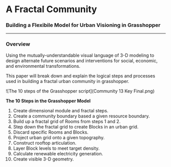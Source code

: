 # A Fractal Community
### Building a Flexibile Model for Urban Visioning in Grasshopper
---

### Overview

Using the mutually-understandable visual language of 3-D modeling to design alternate future scenarios and interventions for social, economic, and environmental transformations.

This paper will break down and explain the logical steps and processes used in building a fractal urban community in grasshopper. 

![The 10 steps of the Grasshopper script](Community 13 Key Final.png)

**The 10 Steps in the Grasshopper Model**
1. Create dimensional module and fractal steps.
2. Create a community boundary based a given resource boundary.
3. Build up a fractal grid of Rooms from steps 1 and 2.
4. Step down the fractal grid to create Blocks in an urban grid.
5. Discard specific Rooms and Blocks.
6. Project urban grid onto a given topography.
7. Construct rooftop articulation.
8. Layer Block levels to meet target density.
9. Calculate renewable electricity generation.
10. Create visible 3-D geometry.


